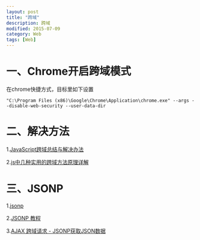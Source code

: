 ```yaml
---
layout: post
title: "跨域"
description: 跨域
modified: 2015-07-09
category: Web
tags: [Web]
---
```


# 一、Chrome开启跨域模式

在chrome快捷方式，目标里如下设置

	"C:\Program Files (x86)\Google\Chrome\Application\chrome.exe" --args --disable-web-security --user-data-dir

# 二、解决方法

1.[JavaScript跨域总结与解决办法](http://www.cnblogs.com/rainman/archive/2011/02/20/1959325.html)

2.[js中几种实用的跨域方法原理详解](http://www.cnblogs.com/2050/p/3191744.html)

# 三、JSONP

1.[jsonp](http://baike.baidu.com/link?url=vHvnmBChdWRbahcsoHl-RXzfRUg1VU1YXMqqySm4pstfUHJnHeU15IwQUxNgltn_cbroiwtKxQoRFHwBayfQAa)

2.[JSONP 教程](http://www.runoob.com/json/json-jsonp.html)

3.[AJAX 跨域请求 - JSONP获取JSON数据](http://justcoding.iteye.com/blog/1366102/)
